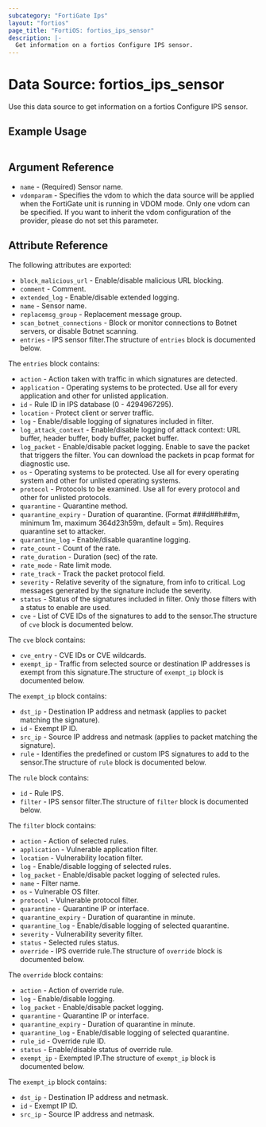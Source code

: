 ```yaml
---
subcategory: "FortiGate Ips"
layout: "fortios"
page_title: "FortiOS: fortios_ips_sensor"
description: |-
  Get information on a fortios Configure IPS sensor.
---
```


# Data Source: fortios_ips_sensor
Use this data source to get information on a fortios Configure IPS sensor.


## Example Usage

```hcl

```

## Argument Reference

* `name` - (Required) Sensor name.
* `vdomparam` - Specifies the vdom to which the data source will be applied when the FortiGate unit is running in VDOM mode. Only one vdom can be specified. If you want to inherit the vdom configuration of the provider, please do not set this parameter.

## Attribute Reference

The following attributes are exported:

* `block_malicious_url` - Enable/disable malicious URL blocking.
* `comment` - Comment.
* `extended_log` - Enable/disable extended logging.
* `name` - Sensor name.
* `replacemsg_group` - Replacement message group.
* `scan_botnet_connections` - Block or monitor connections to Botnet servers, or disable Botnet scanning.
* `entries` - IPS sensor filter.The structure of `entries` block is documented below.

The `entries` block contains:

* `action` - Action taken with traffic in which signatures are detected.
* `application` - Operating systems to be protected. Use all for every application and other for unlisted application.
* `id` - Rule ID in IPS database (0 - 4294967295).
* `location` - Protect client or server traffic.
* `log` - Enable/disable logging of signatures included in filter.
* `log_attack_context` - Enable/disable logging of attack context: URL buffer, header buffer, body buffer, packet buffer.
* `log_packet` - Enable/disable packet logging. Enable to save the packet that triggers the filter. You can download the packets in pcap format for diagnostic use.
* `os` - Operating systems to be protected. Use all for every operating system and other for unlisted operating systems.
* `protocol` - Protocols to be examined. Use all for every protocol and other for unlisted protocols.
* `quarantine` - Quarantine method.
* `quarantine_expiry` - Duration of quarantine. (Format ###d##h##m, minimum 1m, maximum 364d23h59m, default = 5m). Requires quarantine set to attacker.
* `quarantine_log` - Enable/disable quarantine logging.
* `rate_count` - Count of the rate.
* `rate_duration` - Duration (sec) of the rate.
* `rate_mode` - Rate limit mode.
* `rate_track` - Track the packet protocol field.
* `severity` - Relative severity of the signature, from info to critical. Log messages generated by the signature include the severity.
* `status` - Status of the signatures included in filter. Only those filters with a status to enable are used.
* `cve` - List of CVE IDs of the signatures to add to the sensor.The structure of `cve` block is documented below.

The `cve` block contains:

* `cve_entry` - CVE IDs or CVE wildcards.
* `exempt_ip` - Traffic from selected source or destination IP addresses is exempt from this signature.The structure of `exempt_ip` block is documented below.

The `exempt_ip` block contains:

* `dst_ip` - Destination IP address and netmask (applies to packet matching the signature).
* `id` - Exempt IP ID.
* `src_ip` - Source IP address and netmask (applies to packet matching the signature).
* `rule` - Identifies the predefined or custom IPS signatures to add to the sensor.The structure of `rule` block is documented below.

The `rule` block contains:

* `id` - Rule IPS.
* `filter` - IPS sensor filter.The structure of `filter` block is documented below.

The `filter` block contains:

* `action` - Action of selected rules.
* `application` - Vulnerable application filter.
* `location` - Vulnerability location filter.
* `log` - Enable/disable logging of selected rules.
* `log_packet` - Enable/disable packet logging of selected rules.
* `name` - Filter name.
* `os` - Vulnerable OS filter.
* `protocol` - Vulnerable protocol filter.
* `quarantine` - Quarantine IP or interface.
* `quarantine_expiry` - Duration of quarantine in minute.
* `quarantine_log` - Enable/disable logging of selected quarantine.
* `severity` - Vulnerability severity filter.
* `status` - Selected rules status.
* `override` - IPS override rule.The structure of `override` block is documented below.

The `override` block contains:

* `action` - Action of override rule.
* `log` - Enable/disable logging.
* `log_packet` - Enable/disable packet logging.
* `quarantine` - Quarantine IP or interface.
* `quarantine_expiry` - Duration of quarantine in minute.
* `quarantine_log` - Enable/disable logging of selected quarantine.
* `rule_id` - Override rule ID.
* `status` - Enable/disable status of override rule.
* `exempt_ip` - Exempted IP.The structure of `exempt_ip` block is documented below.

The `exempt_ip` block contains:

* `dst_ip` - Destination IP address and netmask.
* `id` - Exempt IP ID.
* `src_ip` - Source IP address and netmask.
